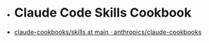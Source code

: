 - # Claude Code Skills Cookbook
- [claude-cookbooks/skills at main · anthropics/claude-cookbooks](https://github.com/anthropics/claude-cookbooks/tree/main/skills)

